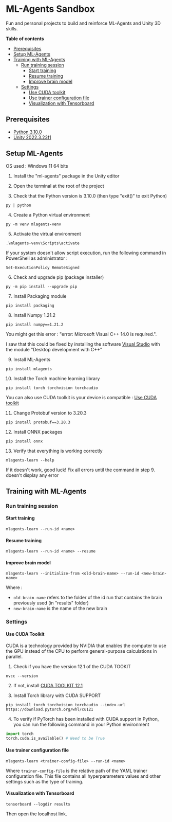 # ML-Agents Sandbox

Fun and personal projects to build and reinforce ML-Agents and Unity 3D skills.

**Table of contents**

- [Prerequisites](#prerequisites)
- [Setup ML-Agents](#setup-ml-agents)
- [Training with ML-Agents](#training-with-ml-agents)
   - [Run training session](#run-training-session)
      - [Start training](#start-training)
      - [Resume training](#resume-training)
      - [Improve brain model](#improve-brain-model)
   - [Settings](#settings)
      - [Use CUDA toolkit](#use-cuda-toolkit)
      - [Use trainer configuration file](#use-trainer-configuration-file)
      - [Visualization with Tensorboard](#visualization-with-tensorboard)

## **Prerequisites**

* [Python 3.10.0](https://www.python.org/downloads/release/python-3100/)
* [Unity 2022.3.23f1](https://download.unity3d.com/download_unity/dbb3f7c5b5c6/Windows64EditorInstaller/UnitySetup64-2022.3.23f1.exe)

## **Setup ML-Agents**

OS used : Windows 11 64 bits

1. Install the "ml-agents" package in the Unity editor

2. Open the terminal at the root of the project

3. Check that the Python version is 3.10.0 (then type "exit()" to exit Python)
```shell
py | python 
```

4. Create a Python virtual environment
```shell
py -m venv mlagents-venv
```

5. Activate the virtual environment
```shell
.\mlagents-venv\Scripts\activate
```
If your system doesn't allow script execution, run the following command in PowerShell as administrator :
```shell
Set-ExecutionPolicy RemoteSigned
```

6. Check and upgrade pip (package installer)
```shell
py -m pip install --upgrade pip
```

7. Install Packaging module
```shell
pip install packaging
```

8. Install Numpy 1.21.2
```shell
pip install numpy==1.21.2
```
You might get this error : "error: Microsoft Visual C++ 14.0 is required.".

I saw that this could be fixed by installing the software [Visual Studio](https://visualstudio.microsoft.com/fr/vs/) with the module "Desktop development with C++"

9. Install ML-Agents
```shell
pip install mlagents
```

10. Install the Torch machine learning library
```shell
pip install torch torchvision torchaudio
```
You can also use CUDA toolkit is your device is compatible : [Use CUDA toolkit](#use-cuda-toolkit)

11. Change Protobuf version to 3.20.3
```shell
pip install protobuf==3.20.3
```

12. Install ONNX packages
```shell
pip install onnx
```

13. Verify that everything is working correctly
```shell
mlagents-learn --help
```

If it doesn't work, good luck!
Fix all errors until the command in step 9. doesn't display any error

## **Training with ML-Agents**

### **Run training session**

#### **Start training**
```shell
mlagents-learn --run-id <name>
```

#### **Resume training**
```shell
mlagents-learn --run-id <name> --resume
```

#### **Improve brain model**
```shell
mlagents-learn --initialize-from <old-brain-name> --run-id <new-brain-name>
```
Where :
- `old-brain-name` refers to the folder of the id run that contains the brain previously used (in "results" folder)
- `new-brain-name` is the name of the new brain

### **Settings**

#### **Use CUDA Toolkit**

CUDA is a technology provided by NVIDIA that enables the computer to use the GPU instead of the CPU to perform general-purpose calculations in parallel.

1. Check if you have the version 12.1 of the CUDA TOOKIT
```shell
nvcc --version
```
2. If not, install [CUDA TOOLKIT 12.1](https://developer.nvidia.com/cuda-12-1-0-download-archive?target_os=Windows&target_arch=x86_64&target_version=11&target_type=exe_local)

3. Install Torch library with CUDA SUPPORT
```shell
pip install torch torchvision torchaudio --index-url https://download.pytorch.org/whl/cu121
```

4. To verify if PyTorch has been installed with CUDA support in Python, you can run the following command in your Python environment
```python
import torch
torch.cuda.is_available() # Need to be True
```

#### **Use trainer configuration file**

```shell
mlagents-learn <trainer-config-file> --run-id <name>
```

Where `trainer-config-file` is the relative path of the YAML trainer configuration file. This file contains all hyperparameters values and other settings such as the type of training.

#### **Visualization with Tensorboard**

```shell
tensorboard --logdir results
```

Then open the localhost link.
